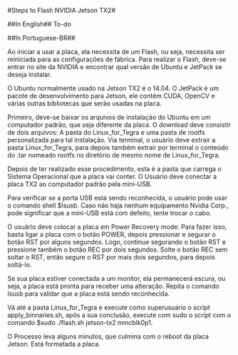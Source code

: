 #Steps to Flash NVIDIA Jetson TX2#

##In English##
To-do




##In Portuguese-BR##

Ao iniciar a usar a placa, ela necessita de um Flash, ou seja, necessita ser reiniciada para as configurações de fábrica. Para realizar o Flash, deve-se entrar no site da NVIDIA e encontrar qual versão de Ubuntu e JetPack se deseja instalar.

O Ubuntu normalmente usado na Jetson TX2 é o 14.04.
O JetPack é um pacote de desenvolvimento para Jetson, ele contém CUDA, OpenCV e várias outras bibliotecas que serão usadas na placa.

Primeiro, deve-se baixar os arquivos de instalação do Ubuntu em um computador padrão, que seja diferente da placa. O download deve consistir de dois arquivos: A pasta do Linux_for_Tegra e uma pasta de rootfs personalizada para tal instalação. Via terminal, o usuário deve extrair a pasta Linux_for_Tegra, para depois também extrair por terminal o conteúdo do .tar nomeado rootfs no diretório de mesmo nome de Linux_for_Tegra.

Depois de ter realizado esse procedimento, esta é a pasta que carrega o Sistema Operacional que a placa vai conter. O Usuário deve conectar a placa TX2 ao computador padrão pela mini-USB.

Para verificar se a porta USB está sendo reconhecida, o usuário pode usar o comando shell $lsusb.
Caso não haja nenhum equipamento Nvidia Corp., pode significar que a mini-USB está com defeito, tente trocar o cabo.

O usuário deve colocar a placa em Power Recovery mode. Para fazer isso, basta ligar a placa com o botão POWER, depois pressionar e segurar o botão RST por alguns segundos. Logo, continue segurando o botão RST e pressione também o botão REC por dois segundos. Solte o botão REC sem soltar o RST, então segure o RST por mais dois segundos, para depois soltá-lo. 

Se sua placa estiver conectada a um monitor, ela permanecerá escura, ou seja, a placa está pronta para receber uma alteração. Repita o comando lsusb para validar que a placa está sendo reconhecida. 

Vá até a pasta Linux_for_Tegra e execute como superusuário o script apply_binnaries.sh, após a sua conclusão, execute com sudo o script com o comando $sudo ./flash.sh jetson-tx2 mmcblk0p1.

O Processo leva alguns minutos, que culmina com o reboot da placa Jetson. Está formatada a placa.
